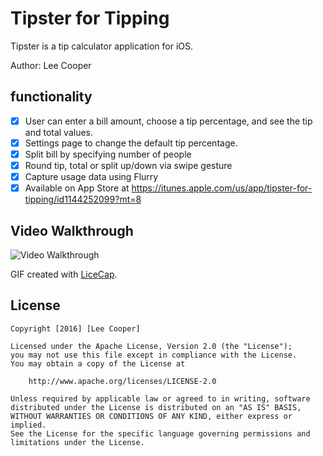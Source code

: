 # Tipster for Tipping

Tipster is a tip calculator application for iOS.

Author: Lee Cooper

## functionality

- [X] User can enter a bill amount, choose a tip percentage, and see the tip and total values.
- [X] Settings page to change the default tip percentage.
- [X] Split bill by specifying number of people
- [X] Round tip, total or split up/down via swipe gesture
- [X] Capture usage data using Flurry
- [X] Available on App Store at https://itunes.apple.com/us/app/tipster-for-tipping/id1144252099?mt=8

## Video Walkthrough 

<img src='http://i.imgur.com/4yJxJS9.gif' title='Video Walkthrough' width='' alt='Video Walkthrough' />

GIF created with [LiceCap](http://www.cockos.com/licecap/).

## License

    Copyright [2016] [Lee Cooper]

    Licensed under the Apache License, Version 2.0 (the "License");
    you may not use this file except in compliance with the License.
    You may obtain a copy of the License at

        http://www.apache.org/licenses/LICENSE-2.0

    Unless required by applicable law or agreed to in writing, software
    distributed under the License is distributed on an "AS IS" BASIS,
    WITHOUT WARRANTIES OR CONDITIONS OF ANY KIND, either express or implied.
    See the License for the specific language governing permissions and
    limitations under the License.
